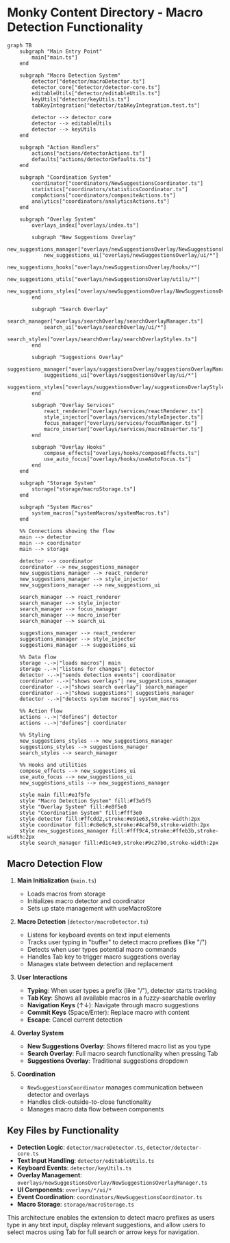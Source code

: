 # Monky Content Directory - Macro Detection Functionality

```mermaid
graph TB
    subgraph "Main Entry Point"
        main["main.ts"]
    end
    
    subgraph "Macro Detection System"
        detector["detector/macroDetector.ts"]
        detector_core["detector/detector-core.ts"]
        editableUtils["detector/editableUtils.ts"]
        keyUtils["detector/keyUtils.ts"]
        tabKeyIntegration["detector/tabKeyIntegration.test.ts"]
        
        detector --> detector_core
        detector --> editableUtils
        detector --> keyUtils
    end
    
    subgraph "Action Handlers"
        actions["actions/detectorActions.ts"]
        defaults["actions/detectorDefaults.ts"]
    end
    
    subgraph "Coordination System"
        coordinator["coordinators/NewSuggestionsCoordinator.ts"]
        statistics["coordinators/statisticsCoordinator.ts"]
        compActions["coordinators/compositeActions.ts"]
        analytics["coordinators/analyticsActions.ts"]
    end
    
    subgraph "Overlay System"
        overlays_index["overlays/index.ts"]
        
        subgraph "New Suggestions Overlay"
            new_suggestions_manager["overlays/newSuggestionsOverlay/NewSuggestionsOverlayManager.ts"]
            new_suggestions_ui["overlays/newSuggestionsOverlay/ui/*"]
            new_suggestions_hooks["overlays/newSuggestionsOverlay/hooks/*"]
            new_suggestions_utils["overlays/newSuggestionsOverlay/utils/*"]
            new_suggestions_styles["overlays/newSuggestionsOverlay/NewSuggestionsOverlayStyles.ts"]
        end
        
        subgraph "Search Overlay"
            search_manager["overlays/searchOverlay/searchOverlayManager.ts"]
            search_ui["overlays/searchOverlay/ui/*"]
            search_styles["overlays/searchOverlay/searchOverlayStyles.ts"]
        end
        
        subgraph "Suggestions Overlay"
            suggestions_manager["overlays/suggestionsOverlay/suggestionsOverlayManager.ts"]
            suggestions_ui["overlays/suggestionsOverlay/ui/*"]
            suggestions_styles["overlays/suggestionsOverlay/suggestionsOverlayStyles.ts"]
        end
        
        subgraph "Overlay Services"
            react_renderer["overlays/services/reactRenderer.ts"]
            style_injector["overlays/services/styleInjector.ts"]
            focus_manager["overlays/services/focusManager.ts"]
            macro_inserter["overlays/services/macroInserter.ts"]
        end
        
        subgraph "Overlay Hooks"
            compose_effects["overlays/hooks/composeEffects.ts"]
            use_auto_focus["overlays/hooks/useAutoFocus.ts"]
        end
    end
    
    subgraph "Storage System"
        storage["storage/macroStorage.ts"]
    end
    
    subgraph "System Macros"
        system_macros["systemMacros/systemMacros.ts"]
    end
    
    %% Connections showing the flow
    main --> detector
    main --> coordinator
    main --> storage
    
    detector --> coordinator
    coordinator --> new_suggestions_manager
    new_suggestions_manager --> react_renderer
    new_suggestions_manager --> style_injector
    new_suggestions_manager --> new_suggestions_ui
    
    search_manager --> react_renderer
    search_manager --> style_injector
    search_manager --> focus_manager
    search_manager --> macro_inserter
    search_manager --> search_ui
    
    suggestions_manager --> react_renderer
    suggestions_manager --> style_injector
    suggestions_manager --> suggestions_ui
    
    %% Data flow
    storage -.->|"loads macros"| main
    storage -.->|"listens for changes"| detector
    detector -.->|"sends detection events"| coordinator
    coordinator -.->|"shows overlays"| new_suggestions_manager
    coordinator -.->|"shows search overlay"| search_manager
    coordinator -.->|"shows suggestions"| suggestions_manager
    detector -.->|"detects system macros"| system_macros
    
    %% Action flow
    actions -.->|"defines"| detector
    actions -.->|"defines"| coordinator
    
    %% Styling
    new_suggestions_styles --> new_suggestions_manager
    suggestions_styles --> suggestions_manager
    search_styles --> search_manager
    
    %% Hooks and utilities
    compose_effects --> new_suggestions_ui
    use_auto_focus --> new_suggestions_ui
    new_suggestions_utils --> new_suggestions_manager

    style main fill:#e1f5fe
    style "Macro Detection System" fill:#f3e5f5
    style "Overlay System" fill:#e8f5e8
    style "Coordination System" fill:#fff3e0
    style detector fill:#ffcdd2,stroke:#e91e63,stroke-width:2px
    style coordinator fill:#c8e6c9,stroke:#4caf50,stroke-width:2px
    style new_suggestions_manager fill:#fff9c4,stroke:#ffeb3b,stroke-width:2px
    style search_manager fill:#d1c4e9,stroke:#9c27b0,stroke-width:2px
```

## Macro Detection Flow

1. **Main Initialization** (`main.ts`)
   - Loads macros from storage
   - Initializes macro detector and coordinator
   - Sets up state management with useMacroStore

2. **Macro Detection** (`detector/macroDetector.ts`)
   - Listens for keyboard events on text input elements
   - Tracks user typing in "buffer" to detect macro prefixes (like "/")
   - Detects when user types potential macro commands
   - Handles Tab key to trigger macro suggestions overlay
   - Manages state between detection and replacement

3. **User Interactions**
   - **Typing**: When user types a prefix (like "/"), detector starts tracking
   - **Tab Key**: Shows all available macros in a fuzzy-searchable overlay
   - **Navigation Keys** (↑↓): Navigate through macro suggestions
   - **Commit Keys** (Space/Enter): Replace macro with content
   - **Escape**: Cancel current detection

4. **Overlay System**
   - **New Suggestions Overlay**: Shows filtered macro list as you type
   - **Search Overlay**: Full macro search functionality when pressing Tab
   - **Suggestions Overlay**: Traditional suggestions dropdown

5. **Coordination**
   - `NewSuggestionsCoordinator` manages communication between detector and overlays
   - Handles click-outside-to-close functionality
   - Manages macro data flow between components

## Key Files by Functionality

- **Detection Logic**: `detector/macroDetector.ts`, `detector/detector-core.ts`
- **Text Input Handling**: `detector/editableUtils.ts`
- **Keyboard Events**: `detector/keyUtils.ts`
- **Overlay Management**: `overlays/newSuggestionsOverlay/NewSuggestionsOverlayManager.ts`
- **UI Components**: `overlays/*/ui/*`
- **Event Coordination**: `coordinators/NewSuggestionsCoordinator.ts`
- **Macro Storage**: `storage/macroStorage.ts`

This architecture enables the extension to detect macro prefixes as users type in any text input, display relevant suggestions, and allow users to select macros using Tab for full search or arrow keys for navigation.